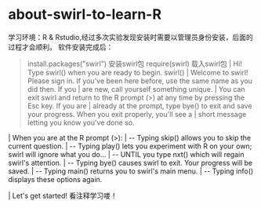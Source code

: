 # about-swirl-to-learn-R
学习环境：R & Rstudio,经过多次实验发现安装时需要以管理员身份安装，后面的过程才会顺利。
软件安装完成后：
>install.packages("swirl")
安装swirl包
> require(swirl)
载入swirl包
| Hi! Type swirl() when you are ready to begin.
> swirl()
| Welcome to swirl! Please sign in. If you've been here before, use the same name as you did then. If you
| are new, call yourself something unique.
| You can exit swirl and return to the R prompt (>) at any time by pressing the Esc key. If you are
| already at the prompt, type bye() to exit and save your progress. When you exit properly, you'll see a
| short message letting you know you've done so.

| When you are at the R prompt (>):
| -- Typing skip() allows you to skip the current question.
| -- Typing play() lets you experiment with R on your own; swirl will ignore what you do...
| -- UNTIL you type nxt() which will regain swirl's attention.
| -- Typing bye() causes swirl to exit. Your progress will be saved.
| -- Typing main() returns you to swirl's main menu.
| -- Typing info() displays these options again.

| Let's get started!
看注释学习喽！

